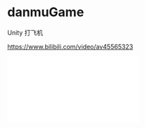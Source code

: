 # danmuGame
Unity 打飞机

https://www.bilibili.com/video/av45565323


<iframe src="//player.bilibili.com/player.html?aid=45565323&cid=79783064&page=1" scrolling="no" border="0" frameborder="no" framespacing="0" allowfullscreen="true"> </iframe>
